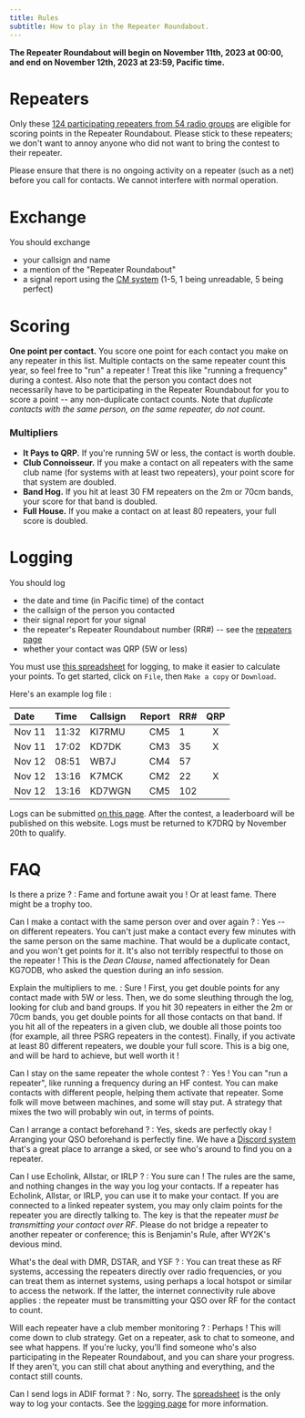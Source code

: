 ```yaml
---
title: Rules
subtitle: How to play in the Repeater Roundabout.
---
```


**The Repeater Roundabout will begin on November 11th, 2023 at 00:00, and end on November 12th, 2023 at 23:59, Pacific time.**


# Repeaters

Only these [124 participating repeaters from 54 radio groups](/repeaters) are eligible for scoring points in the Repeater Roundabout. Please stick to these repeaters; we don't want to annoy anyone who did not want to bring the contest to their repeater.

Please ensure that there is no ongoing activity on a repeater (such as a net) before you call for contacts. We cannot interfere with normal operation.


# Exchange

You should exchange

- your callsign and name
- a mention of the "Repeater Roundabout"
- a signal report using the [CM system](https://en.wikipedia.org/wiki/Circuit_Merit) (1-5, 1 being unreadable, 5 being perfect)


# Scoring

**One point per contact.** You score one point for each contact you make on any repeater in this list. Multiple contacts on the same repeater count this year, so feel free to "run" a repeater ! Treat this like "running a frequency" during a contest. Also note that the person you contact does not necessarily have to be participating in the Repeater Roundabout for you to score a point -- any non-duplicate contact counts. Note that *duplicate contacts with the same person, on the same repeater, do not count*.

### Multipliers

- **It Pays to QRP.** If you're running 5W or less, the contact is worth double.
- **Club Connoisseur.** If you make a contact on all repeaters with the same club name (for systems with at least two repeaters), your point score for that system are doubled.
- **Band Hog.** If you hit at least 30 FM repeaters on the 2m or 70cm bands, your score for that band is doubled.
- **Full House.** If you make a contact on at least 80 repeaters, your full score is doubled.


# Logging

You should log

- the date and time (in Pacific time) of the contact
- the callsign of the person you contacted
- their signal report for your signal
- the repeater's Repeater Roundabout number (RR#) -- see the [repeaters page](/repeaters)
- whether your contact was QRP (5W or less)

You must use [this spreadsheet](https://docs.google.com/spreadsheets/d/1Frz6BoFUzWNTmiYED5OW_NTWhY-cSMRZQnhvdga4ORE/edit?usp=sharing) for logging, to make it easier to calculate your points. To get started, click on `File`, then `Make a copy` or `Download`.

Here's an example log file :

| Date   | Time  | Callsign | Report | RR#  |  QRP  |
| :----- | :---- | :------- | -----: | :--- | :---: |
| Nov 11 | 11:32 | KI7RMU   |    CM5 | 1    |   X   |
| Nov 11 | 17:02 | KD7DK    |    CM3 | 35   |   X   |
| Nov 12 | 08:51 | WB7J     |    CM4 | 57   |       |
| Nov 12 | 13:16 | K7MCK    |    CM2 | 22   |   X   |
| Nov 12 | 13:16 | KD7WGN   |    CM5 | 102  |       |

Logs can be submitted [on this page](/logging). After the contest, a leaderboard will be published on this website. Logs must be returned to K7DRQ by November 20th to qualify.


# FAQ

Is there a prize ?
: Fame and fortune await you ! Or at least fame. There might be a trophy too.

Can I make a contact with the same person over and over again ?
: Yes -- on different repeaters. You can't just make a contact every few minutes with the same person on the same machine. That would be a duplicate contact, and you won't get points for it. It's also not terribly respectful to those on the repeater ! This is the *Dean Clause*, named affectionately for Dean KG7ODB, who asked the question during an info session.

Explain the multipliers to me.
: Sure ! First, you get double points for any contact made with 5W or less. Then, we do some sleuthing through the log, looking for club and band groups. If you hit 30 repeaters in either the 2m or 70cm bands, you get double points for all those contacts on that band. If you hit all of the repeaters in a given club, we double all those points too (for example, all three PSRG repeaters in the contest). Finally, if you activate at least 80 different repeaters, we double your full score. This is a big one, and will be hard to achieve, but well worth it !

Can I stay on the same repeater the whole contest ?
: Yes ! You can "run a repeater", like running a frequency during an HF contest. You can make contacts with different people, helping them activate that repeater. Some folk will move between machines, and some will stay put. A strategy that mixes the two will probably win out, in terms of points.

Can I arrange a contact beforehand ?
: Yes, skeds are perfectly okay ! Arranging your QSO beforehand is perfectly fine. We have a [Discord system](https://discord.gg/BBpbESxSCm) that's a great place to arrange a sked, or see who's around to find you on a repeater.

Can I use Echolink, Allstar, or IRLP ?
: You sure can ! The rules are the same, and nothing changes in the way you log your contacts. If a repeater has Echolink, Allstar, or IRLP, you can use it to make your contact. If you are connected to a linked repeater system, you may only claim points for the repeater you are directly talking to. The key is that the repeater *must be transmitting your contact over RF*. Please do not bridge a repeater to another repeater or conference; this is Benjamin's Rule, after WY2K's devious mind.

What's the deal with DMR, DSTAR, and YSF ?
: You can treat these as RF systems, accessing the repeaters directly over radio frequencies, or you can treat them as internet systems, using perhaps a local hotspot or similar to access the network. If the latter, the internet connectivity rule above applies : the repeater must be transmitting your QSO over RF for the contact to count.

Will each repeater have a club member monitoring ?
: Perhaps ! This will come down to club strategy. Get on a repeater, ask to chat to someone, and see what happens. If you're lucky, you'll find someone who's also participating in the Repeater Roundabout, and you can share your progress. If they aren't, you can still chat about anything and everything, and the contact still counts.

Can I send logs in ADIF format ?
: No, sorry. The [spreadsheet](https://docs.google.com/spreadsheets/d/1Frz6BoFUzWNTmiYED5OW_NTWhY-cSMRZQnhvdga4ORE/edit?usp=sharing) is the only way to log your contacts. See the [logging page](/logging) for more information.
